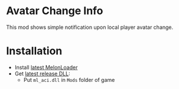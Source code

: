 # Avatar Change Info
This mod shows simple notification upon local player avatar change.

[](.github/img_01.png)

# Installation
* Install [latest MelonLoader](https://github.com/LavaGang/MelonLoader)
* Get [latest release DLL](../../../releases/latest):
  * Put `ml_aci.dll` in `Mods` folder of game
